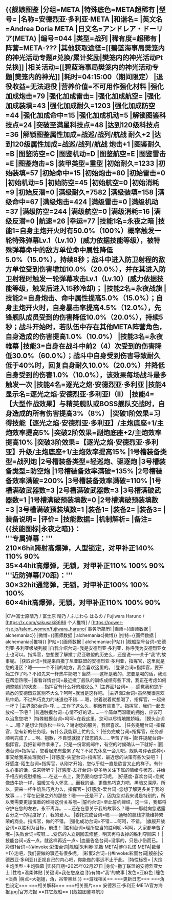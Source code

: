 {{舰娘图鉴
|分组=META
|特殊底色=META超稀有
|型号=
|名称=安德烈亚·多利亚·META
|和谐名=
|英文名=Andrea Doria META
|日文名=アンドレア・ドーリア(META)
|编号=044
|类型=战列
|稀有度=超稀有
|阵营=META-???
|其他获取途径=[[碧蓝海事局樊笼内的神光活动专题#兑换/累计奖励|樊笼内的神光活动Pt兑换]]
|相关活动=[[碧蓝海事局樊笼内的神光活动专题|樊笼内的神光]]
|耗时=04:15:00（期间限定）
|退役收益=无法退役
|营养价值=不可用作强化材料
|强化加成炮击=79
|强化加成雷击=
|强化加成航空=
|强化加成装填=43
|强化加成耐久=1203
|强化加成防空=44
|强化加成命中=15
|强化加成机动=5
|解锁图鉴科技点=24
|突破至满星科技点=48
|达到120级科技点=36
|解锁图鉴属性加成=战巡/战列/航战 耐久+2
|达到120级属性加成=战巡/战列/航战 炮击+1
|图鉴耐久=B
|图鉴防空=C
|图鉴机动=D
|图鉴航空=E
|图鉴雷击=E
|图鉴炮击=S
|装甲类型=重型
|初始耐久=1233
|初始装填=57
|初始命中=15
|初始炮击=80
|初始雷击=0
|初始机动=5
|初始防空=45
|初始航空=0
|初始消耗=9
|初始反潜=0
|满级耐久=7582
|满级装填=158
|满级命中=67
|满级炮击=424
|满级雷击=0
|满级机动=37
|满级防空=244
|满级航空=0
|满级消耗=16
|满级反潜=0
|航速=26
|幸运=77
|技能1名=永夜之暗
|技能1=自身主炮开火时有50.0%（100%）概率触发一轮特殊弹幕Lv.1（Lv.10）(威力依据技能等级），被特殊弹幕命中的敌方单位命中属性降低5.0%（15.0%），持续8秒；战斗中进入防卫射程的敌方单位受到伤害增加10.0%（20.0%），并在其进入防卫射程时触发一轮弹幕攻击Lv.1（Lv.10）(威力依据技能等级，触发后进入15秒冷却)；
|技能2名=永夜战旗
|技能2=自身炮击、命中属性提高5.0%（15.0%）；自身主炮开火时，自身暴击率提高4.5%（12.0%），先锋舰队成员受到的伤害降低10.0%（20.0%），持续5秒；战斗开始时，若队伍中存在其他META阵营角色，自身造成的伤害提高1.0%（10.0%）
|技能3名=永夜帷幕
|技能3=自身在战斗中前2（4）次受到的伤害降低30.0%（60.0%）；战斗中自身受到伤害导致耐久低于40%时，回复自身耐久10.0%（20.0%）并降低自身受到的伤害1.0%（10.0%），该效果每场战斗最多触发一次
|技能4名=逐光之焰·安德烈亚·多利亚
|技能4显示名=逐光之焰·安德烈亚·多利亚I（II）
|技能4=【大型作战效果】与精英舰队或BOSS舰队交战时，自身造成的所有伤害提高3%（8%）
|突破1阶效果=习得技能【逐光之焰·安德烈亚·多利亚】/主炮底座+1/主炮效率提高5%
|突破2阶效果=副炮底座+2/主炮效率提高10%
|突破3阶效果=【逐光之焰·安德烈亚·多利亚】升级/主炮底座+1/主炮效率提高15%
|1号槽装备类型=战列炮
|2号槽装备类型=轻巡炮、驱逐炮
|3号槽装备类型=防空炮
|1号槽装备效率满破=135%
|2号槽装备效率满破=200%
|3号槽装备效率满破=110%
|1号槽满破武器数=3
|2号槽满破武器数=3
|3号槽满破武器数=1
|1号槽满破预装填数=0
|2号槽满破预装填数=3
|3号槽满破预装填数=1
|装备1=
|装备2=
|装备3=
|装备说明=
|评价=
|技能数据=
|机制解析=
|备注=
{{技能图标|永夜之暗}}：<br>
'''专属弹幕：'''<br>
210×6hit跨射高爆弹，人型锁定，对甲补正140% 110% 90%<br>
35×44hit高爆弹，无锁，对甲补正110% 100% 90%<br>
'''近防弹幕(70距)：'''<br>
30×32hit通常弹，无锁，对甲补正100% 100% 100%<br>
60×4hit高爆弹，无锁，对甲补正110% 100% 90%<br>
----
|CV=富士原晴乃 / 富士原 晴乃 / ふじわら はるの / Fujiwara Haruno / [https://x.com/sakusaki8686 个人推特] / [https://power-rise.jp/talent_women/fujiwara_haruno/ 事务所简历]
|画师={{画师数据 | alchemaniac}}
|微博={{画师数据 | alchemaniac|微博}}
|推特={{画师数据 | alchemaniac|推特}}
|P站={{画师数据 | alchemaniac|P站}}
|舰船型号台词=安德烈亚·多利亚级战列舰
|自我介绍台词=我是安德烈亚·多利亚，称呼我为安德烈亚女士也可以。指挥官，您想要了解撒丁尼亚联盟的历史么，还是说——关于“我”的故事呢。
|获取台词=我是来自撒丁尼亚联盟的安德烈亚·多利亚，指挥官，这里就是您的港区？嗯——一个不错的地方，我会喜欢这里的。
|登录台词=指挥官，要开始工作了吗？不如先来一杯热牛奶吧？当然——这杯是我的，您要是喝的话，我现在帮您热哦~
|查看详情台词=最近撒丁舰队的训练成绩有些下滑，我正在考虑如何调整她们的状态……指挥官有什么好的建议么？
|主界面1台词=……感觉我和您所熟悉的安德烈亚区别不大么？呵呵~就当是这样吧。
|主界面2台词=虽然我很喜欢热牛奶，不过热巧克力的味道也不错……嗯，说着说着就想喝了，指挥官，一起来一杯？
|主界面3台词=呼……工作了这么久，稍微有些累了。指挥官，我们一起去放松一下吧？
|普通触摸台词=心情不好的话……一个简单而温暖的拥抱，应该可以治愈您吧？
|特殊触摸台词=呵呵~在我这里，您可以尽情地撒娇哦。
|摸头台词=……嗯？是想让我放松一些么？谢谢您的服务，我很喜欢。
|任务提醒台词=指挥官，您有新的任务哦，有什么我能帮上忙的么？
|任务完成台词=指挥官，任务都顺利完成了……啊、抱歉，不自觉就摸了摸您的头……辛苦了哦~
|邮件提醒台词=指挥官，我把新邮件拿来了。只是一份常规邮件，有空的时候确认一下就好~
|回港台词=指挥官，您看起来有些累了呢？不如先休息一会儿吧，舰队考评表这种小事交给我来处理就好~
|好感度-失望台词=指挥官，最近您的决策有些欠妥吧？
|好感度-陌生台词=指挥官，从刚才开始，您似乎就一直是欲言又止的样子。有什么心事的话，说来听听？
|好感度-友好台词=更多地关注下属的情绪与状态，并给予相应的抚慰措施……在这一点上，我仍要向您学习呢。
|好感度-喜欢台词=您就像热牛奶一样，温暖又令人怀念……而我的话，更像热巧克力吧，黑暗又深厚。所以，要来一杯牛奶热巧克力么，指挥官~
|好感度-爱台词=您想了解更多关于我的故事……？写在记录之外的那些？嗯——还是不了。因为您对我来说是特别的，所以我需要更加慎重的维持这份关系哦~
|誓约台词=至此誓约缔结，这一生，我都将守护在您的左右，永不离弃。……还在在意关于我的故事么？嗯——那就向您透露百分之一的程度好了，我的爱人。
|委托完成台词=嗯——通畅的航线才能维持繁荣的商业。指挥官，做的不错。
|强化成功台词=不错……呵呵，不错。
|旗舰开战台词=以胜利为目标，前进！
|胜利台词=理所应当的胜利呢~呵呵，大家都辛苦了哦~
|失败台词=哎呀……受伤的人立刻回去修整，明天再将丢掉的胜利夺回来！
|技能台词=近一点，就这样再近一点~
|血量告急台词=没事的，只是小伤而已。
|彩蛋1台词={{#invoke:彩蛋台词|舰船|朱利奥·凯撒·META|博尔扎诺·META|数量=1}}走吧，我们要做的事还有很多呢。
|彩蛋2台词={{#invoke:彩蛋台词|舰船|安德烈亚·多利亚}}正视自己的内心吧，你能做的事远不止于此。
|特性标签=
|大炮主炮类型=主炮弹幕
|实装日期=2025年02月27日
|身份=撒丁联盟的安德烈亚女士
|性格=温柔体贴
|关键词=我在您身边
|持有物=“我”的故事
|发色=亚麻色
|瞳色=淡黄
|萌点=大姐姐，角，吊带黑丝
}}
==游戏相关==
===更新日志===
===角色设定===
===相关解释===
===相关图片===
<gallery mode="packed" heights="250px">
安德烈亚·多利亚·META官方海报.jpg|官方海报
</gallery>
==其它舰船==
{{舰娘图鉴导航}}